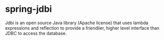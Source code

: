 # spring-jdbi
Jdbi is an open source Java library (Apache license) that uses lambda expressions and reflection to provide a friendlier, higher level interface than JDBC to access the database.

